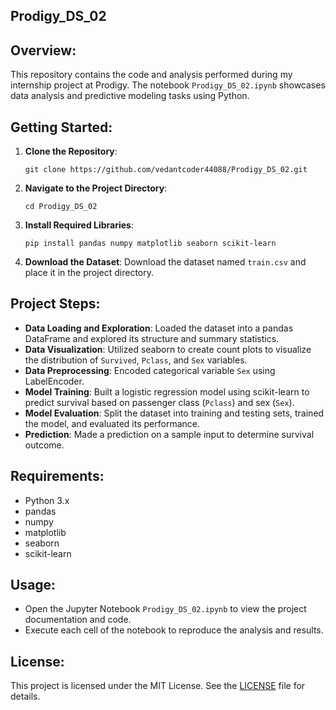 ## Prodigy_DS_02

## Overview:
This repository contains the code and analysis performed during my internship project at Prodigy. The notebook `Prodigy_DS_02.ipynb` showcases data analysis and predictive modeling tasks using Python.

## Getting Started:
1. **Clone the Repository**:
   ```
   git clone https://github.com/vedantcoder44088/Prodigy_DS_02.git
   ```

2. **Navigate to the Project Directory**:
   ```
   cd Prodigy_DS_02
   ```

3. **Install Required Libraries**:
   ```
   pip install pandas numpy matplotlib seaborn scikit-learn
   ```

4. **Download the Dataset**:
   Download the dataset named `train.csv` and place it in the project directory.

## Project Steps:
- **Data Loading and Exploration**: Loaded the dataset into a pandas DataFrame and explored its structure and summary statistics.
- **Data Visualization**: Utilized seaborn to create count plots to visualize the distribution of `Survived`, `Pclass`, and `Sex` variables.
- **Data Preprocessing**: Encoded categorical variable `Sex` using LabelEncoder.
- **Model Training**: Built a logistic regression model using scikit-learn to predict survival based on passenger class (`Pclass`) and sex (`Sex`).
- **Model Evaluation**: Split the dataset into training and testing sets, trained the model, and evaluated its performance.
- **Prediction**: Made a prediction on a sample input to determine survival outcome.

## Requirements:
- Python 3.x
- pandas
- numpy
- matplotlib
- seaborn
- scikit-learn

## Usage:
- Open the Jupyter Notebook `Prodigy_DS_02.ipynb` to view the project documentation and code.
- Execute each cell of the notebook to reproduce the analysis and results.

## License:
This project is licensed under the MIT License. See the [LICENSE](LICENSE) file for details.

